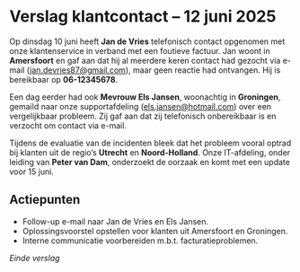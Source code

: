 # Verslag klantcontact – 12 juni 2025

Op dinsdag 10 juni heeft **Jan de Vries** telefonisch contact opgenomen met onze klantenservice in verband met een foutieve factuur. Jan woont in **Amersfoort** en gaf aan dat hij al meerdere keren contact had gezocht via e-mail (<jan.devries87@gmail.com>), maar geen reactie had ontvangen. Hij is bereikbaar op **06-12345678**.

Een dag eerder had ook **Mevrouw Els Jansen**, woonachtig in **Groningen**, gemaild naar onze supportafdeling (<els.jansen@hotmail.com>) over een vergelijkbaar probleem. Zij gaf aan dat zij telefonisch onbereikbaar is en verzocht om contact via e-mail.

Tijdens de evaluatie van de incidenten bleek dat het probleem vooral optrad bij klanten uit de regio’s **Utrecht** en **Noord-Holland**. Onze IT-afdeling, onder leiding van **Peter van Dam**, onderzoekt de oorzaak en komt met een update voor 15 juni.

## Actiepunten

- Follow-up e-mail naar Jan de Vries en Els Jansen.
- Oplossingsvoorstel opstellen voor klanten uit Amersfoort en Groningen.
- Interne communicatie voorbereiden m.b.t. facturatieproblemen.

_Einde verslag_
